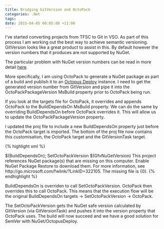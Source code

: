 ```yaml
---
title: Bridging GitVersion and OctoPack
categories: .Net
tags: 
date: 2015-04-05 00:05:00 +11:00
---
```


I've started converting projects from TFSC to Git in VSO. As part of this process I am working out the best way to achieve semantic versioning. GitVersion looks like a great product to assist in this. By default however the version numbers that it produces are not supported by NuGet.

The particular problem with NuGet version numbers can be read in more detail [here][0].

<!--more-->

More specifically, I am using OctoPack to generate a NuGet package as part of a build and publish it to an [Octopus Deploy][1] instance. I need to get the generated version number from GitVersion and pipe it into the OctoPackPackageVersion MsBuild property prior to OctoPack being run. 

If you look at the targets file for OctoPack, it overrides and appends OctoPack to the BuildDependsOn MsBuild property. We can do the same by overriding BuildDependsOn before OctoPack overrides it. This will allow us to update the OctoPackPackageVersion property.

I updated the proj file to include a new BuildDependsOn property just before the OctoPack target is imported. The bottom of the proj file now contains this customisation, the OctoPack target and the GitVersionTask target.

{% highlight xml %}

<!-- Hook into the AfterBuild activity -->
<PropertyGroup>
<BuildDependsOn>
    $(BuildDependsOn);
    SetOctoPackVersion
</BuildDependsOn>
</PropertyGroup>

<!-- 
Create Octopus Deploy package
-->
<Target Name="SetOctoPackVersion">
<PropertyGroup>
    <OctoPackPackageVersion>$(GfvNuGetVersion)</OctoPackPackageVersion>
</PropertyGroup>
</Target>
  
<Import Project="..\packages\OctoPack.3.0.42\tools\OctoPack.targets" Condition="Exists('..\packages\OctoPack.3.0.42\tools\OctoPack.targets')" />
<Target Name="EnsureOctoPackImported" BeforeTargets="BeforeBuild" Condition="'$(OctoPackImported)' == ''">
<Error Condition="!Exists('..\packages\OctoPack.3.0.42\tools\OctoPack.targets') And ('$(RunOctoPack)' != '' And $(RunOctoPack))" Text="You are trying to build with OctoPack, but the NuGet targets file that OctoPack depends on is not available on this computer. This is probably because the OctoPack package has not been committed to source control, or NuGet Package Restore is not enabled. Please enable NuGet Package Restore to download them. For more information, see http://go.microsoft.com/fwlink/?LinkID=317567." HelpKeyword="BCLBUILD2001" />
<Error Condition="Exists('..\packages\OctoPack.3.0.42\tools\OctoPack.targets') And ('$(RunOctoPack)' != '' And $(RunOctoPack))" Text="OctoPack cannot be run because NuGet packages were restored prior to the build running, and the targets file was unavailable when the build started. Please build the project again to include these packages in the build. You may also need to make sure that your build server does not delete packages prior to each build. For more information, see http://go.microsoft.com/fwlink/?LinkID=317568." HelpKeyword="BCLBUILD2002" />
</Target>
<Import Project="..\packages\GitVersionTask.2.0.1\Build\GitVersionTask.targets" Condition="Exists('..\packages\GitVersionTask.2.0.1\Build\GitVersionTask.targets')" />
<Target Name="EnsureNuGetPackageBuildImports" BeforeTargets="PrepareForBuild">
<PropertyGroup>
    <ErrorText>This project references NuGet package(s) that are missing on this computer. Enable NuGet Package Restore to download them.  For more information, see http://go.microsoft.com/fwlink/?LinkID=322105. The missing file is {0}.</ErrorText>
</PropertyGroup>
<Error Condition="!Exists('..\packages\GitVersionTask.2.0.1\Build\GitVersionTask.targets')" Text="$([System.String]::Format('$(ErrorText)', '..\packages\GitVersionTask.2.0.1\Build\GitVersionTask.targets'))" />
</Target>
{% endhighlight %}

BuildDependsOn is overriden to call SetOctoPackVersion. OctoPack then overrides this to call OctoPack. This means that the execution flow will be the original BuildDependsOn targets -> SetOctoPackVersion -> OctoPack.

The SetOctoPackVersion gets the NuGet safe version calculated by GitVersion (via GitVersionTask) and pushes it into the version property that OctoPack uses. The build will now succeed and we have a good solution for SemVer with NuGet/OctopusDeploy.

[0]: https://github.com/ParticularLabs/GitVersion#nuget-compatibility
[1]: http://www.octopusdeploy.com